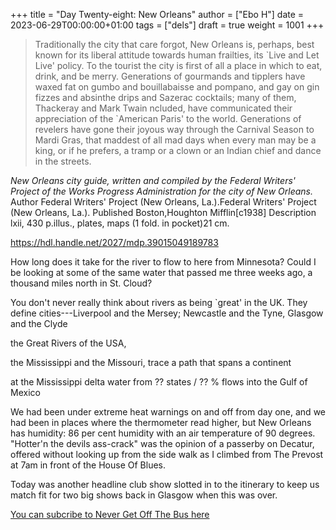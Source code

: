 +++
title = "Day Twenty-eight: New Orleans"
author = ["Ebo H"]
date = 2023-06-29T00:00:00+01:00
tags = ["dels"]
draft = true
weight = 1001
+++

> Traditionally the city that care forgot, New Orleans is, perhaps, best known for its liberal attitude towards human frailties, its \`Live and Let Live' policy. To the tourist the city is first of all a place in which to eat, drink, and be merry. Generations of gourmands and tipplers have waxed fat on gumbo and bouillabaisse and pompano, and gay on gin fizzes and absinthe drips and Sazerac cocktails; many of them, Thackeray and Mark Twain ncluded, have communicated their appreciation of the \`American Paris' to the world. Generations of revelers have gone their joyous way through the Carnival Season to Mardi Gras, that maddest of all mad days when every man may be a king, or if he prefers, a tramp or a clown or an Indian chief and dance in the streets.

_New Orleans city guide, written and compiled by the Federal Writers' Project of the Works Progress Administration for the city of New Orleans._
Author
Federal Writers' Project (New Orleans, La.).Federal Writers' Project (New Orleans, La.).
Published
Boston,Houghton Mifflin[c1938]
Description
lxii, 430 p.illus., plates, maps (1 fold. in pocket)21 cm.

<https://hdl.handle.net/2027/mdp.39015049189783>

How long does it take for the river to flow to here from Minnesota? Could I be looking at some of the same water that passed me three weeks ago, a thousand miles north in St. Cloud?

You don't never really think about rivers as being \`great' in the UK. They define cities---Liverpool and the Mersey; Newcastle and the Tyne, Glasgow and the Clyde

the Great Rivers of the USA,

the Mississippi and the Missouri, trace a path that spans a continent

at the Mississippi delta water from ?? states / ?? % flows into the Gulf of Mexico

We had been under extreme heat warnings on and off from day one, and we had been in places where the thermometer read higher, but New Orleans has humidity: 86 per cent humidity with an air temperature of 90 degrees. "Hotter'n the devils ass-crack" was the opinion of  a passerby on Decatur, offered without looking up from the side walk as I climbed from The Prevost at 7am  in front of the House Of Blues.

Today was another headline club show slotted in to the itinerary to keep us match fit for two big shows back in Glasgow when this was over.

[You can subcribe to Never Get Off The Bus here](https://never-get-off-the-bus.ghost.io/#/portal/)
